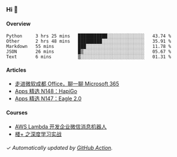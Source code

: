 ### Hi 👋

#### Overview

<!--START_SECTION:waka-->
```text
Python     3 hrs 25 mins   ███████████░░░░░░░░░░░░░░   43.74 % 
Other      2 hrs 48 mins   █████████░░░░░░░░░░░░░░░░   35.91 % 
Markdown   55 mins         ███░░░░░░░░░░░░░░░░░░░░░░   11.78 % 
JSON       26 mins         █▒░░░░░░░░░░░░░░░░░░░░░░░   05.67 % 
Text       6 mins          ▒░░░░░░░░░░░░░░░░░░░░░░░░   01.31 % 
```
<!--END_SECTION:waka-->

#### Articles

<!-- BLOG:START -->
- [走进微软成都 Office，聊一聊 Microsoft 365](http://huhuhang.com/post/sspai/65152)
- [Apps 精选 N148：HapiGo](http://huhuhang.com/post/product-hunt/product-hunt-n148)
- [Apps 精选 N147：Eagle 2.0](http://huhuhang.com/post/product-hunt/product-hunt-n147)
<!-- BLOG:END -->

#### Courses

<!-- SYL:START -->
- [AWS Lambda 开发企业微信消息机器人](https://lanqiao.cn/courses/2868)
- [楼+ 之深度学习实战](https://lanqiao.cn/courses/2617)
<!-- SYL:END -->

###### ✓ Automatically updated by [GitHub Action](https://github.com/huhuhang/huhuhang/actions).
